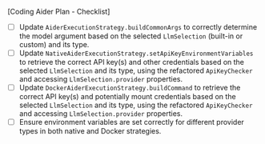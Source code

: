 [Coding Aider Plan - Checklist]

- [ ] Update `AiderExecutionStrategy.buildCommonArgs` to correctly determine the model argument based on the selected `LlmSelection` (built-in or custom) and its type.
- [ ] Update `NativeAiderExecutionStrategy.setApiKeyEnvironmentVariables` to retrieve the correct API key(s) and other credentials based on the selected `LlmSelection` and its type, using the refactored `ApiKeyChecker` and accessing `LlmSelection.provider` properties.
- [ ] Update `DockerAiderExecutionStrategy.buildCommand` to retrieve the correct API key(s) and potentially mount credentials based on the selected `LlmSelection` and its type, using the refactored `ApiKeyChecker` and accessing `LlmSelection.provider` properties.
- [ ] Ensure environment variables are set correctly for different provider types in both native and Docker strategies.
